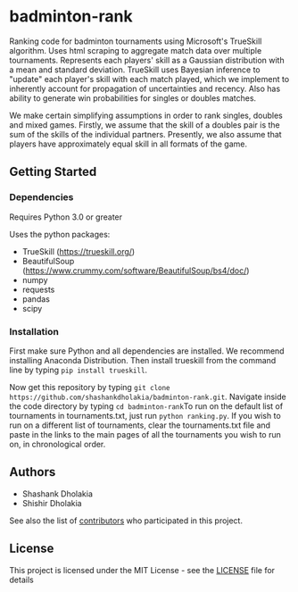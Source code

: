 # badminton-rank
Ranking code for badminton tournaments using Microsoft's TrueSkill algorithm. Uses html scraping to aggregate match data over multiple tournaments. Represents each players' skill as a Gaussian distribution with a mean and standard deviation. TrueSkill uses Bayesian inference to "update" each player's skill with each match played, which we implement to inherently account for propagation of uncertainties and recency. Also has ability to generate win probabilities for singles or doubles matches.

We make certain simplifying assumptions in order to rank singles, doubles and mixed games. Firstly, we assume that the skill of a doubles pair is the sum of the skills of the individual partners. Presently, we also assume that players have approximately equal skill in all formats of the game.


## Getting Started

### Dependencies

Requires Python 3.0 or greater

Uses the python packages:
* TrueSkill (https://trueskill.org/)
* BeautifulSoup (https://www.crummy.com/software/BeautifulSoup/bs4/doc/)
* numpy
* requests
* pandas
* scipy

### Installation

First make sure Python and all dependencies are installed. We recommend installing Anaconda Distribution. Then install trueskill from the command line by typing `pip install trueskill`.

Now get this repository by typing ```git clone https://github.com/shashankdholakia/badminton-rank.git```. Navigate inside the code directory by typing `cd badminton-rank`To run on the default list of tournaments in tournaments.txt, just run `python ranking.py`. If you wish to run on a different list of tournaments, clear the tournaments.txt file and paste in the links to the main pages of all the tournaments you wish to run on, in chronological order. 

## Authors

* Shashank Dholakia
* Shishir Dholakia

See also the list of [contributors](https://github.com/shashankdholakia/badminton-rank/contributors) who participated in this project.

## License

This project is licensed under the MIT License - see the [LICENSE](LICENSE) file for details


